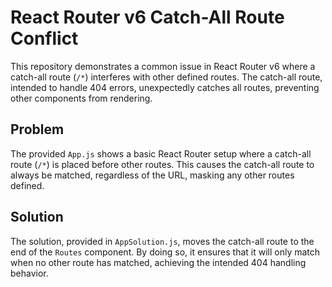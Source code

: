 # React Router v6 Catch-All Route Conflict

This repository demonstrates a common issue in React Router v6 where a catch-all route (`/*`) interferes with other defined routes. The catch-all route, intended to handle 404 errors, unexpectedly catches all routes, preventing other components from rendering.

## Problem

The provided `App.js` shows a basic React Router setup where a catch-all route (`/*`) is placed before other routes. This causes the catch-all route to always be matched, regardless of the URL, masking any other routes defined.

## Solution

The solution, provided in `AppSolution.js`, moves the catch-all route to the end of the `Routes` component. By doing so, it ensures that it will only match when no other route has matched, achieving the intended 404 handling behavior.
